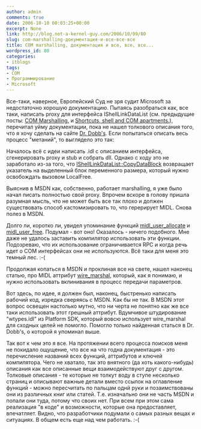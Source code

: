 ```yaml
---
author: admin
comments: true
date: 2006-10-10 00:03:25+00:00
excerpt: None
link: http://blog.not-a-kernel-guy.com/2006/10/09/80
slug: com-marshalling-документация-и-все-все-все
title: COM marshalling, документация и все, все, все...
wordpress_id: 80
categories:
- itblogs
tags:
- COM
- Программирование
- Microsoft
---
```


Все-таки, наверное, Европейский Суд не зря судит Microsoft за недостаточно хорошую документацию. Пытаясь разобраться как, все таки, написать proxy для интерфейса IShellLinkDataList (см. предыдущие посты: [COM Marshalling.](http://blog.not-a-kernel-guy.com/2006/10/07/78) и [Shortcuts, shell and COM apartments.](http://blog.not-a-kernel-guy.com/2006/10/04/76)), перечитал уйму документации, пока не нашел толкового описания того, что я хочу сделать на сайте [Dr. Dobb's](http://www.ddj.com/dept/windows/184416483). Если попытаться описать весь процесс "метаний", то выглядело это так:

Началось всё с идеи написать .idl с описанием интерфейса, сгенерировать proxy и stub и собрать dll. Однако с ходу это не заработало из-за того, что [IShellLinkDataList::CopyDataBlock](http://windowssdk.msdn.microsoft.com/en-gb/library/ms632701.aspx) возвращает указатель на выделенный блок переменного размера, который нужно освобождать вызовом LocalFree.

Выяснив в MSDN как, собственно, работает marshalling, я уже было начал писать полностью свой proxy. Впрочем вскоре в голову пришла разумная мысль, что не может быть все так плохо и должен существовать способ кастомизировать то, что герерирует MIDL. Снова полез в MSDN. 

Долго ли, коротко ли, увидел упоминание функций [midl_user_allocate](http://msdn.microsoft.com/library/default.asp?url=/library/en-us/midl/midl/midl_user_allocate_1.asp) и [midl_user_free](http://msdn.microsoft.com/library/default.asp?url=/library/en-us/midl/midl/midl_user_free_1.asp). Подумал - вот оно! Оказалось - ничего подобного. Мне даже не удалось заставить компилятор использовать эти функции. Подозреваю, что их использование ограничивается RPC и когда речь идет о COM интерфейсах они не используются. Всё таки для меня это темный лес. :-(

Продолжая копаться в MSDN и проклиная все на свете, нашел наконец статью, про MIDL аттрибут [wire_marshal](http://msdn.microsoft.com/library/default.asp?url=/library/en-us/midl/midl/wire_marshal.asp), который, как я понимаю, и нужно использовать вклинивания в процесс передачи параметров. 

Вот здесь, по идее, я должен был, наконец, быстренько написать рабочий код, изредка сверяясь с MSDN. Как бы не так. В MSDN этот вопрос освещен настолько мутно, что ни черта не понятно как же все таки использовать этот грешный аттрибут. Вдумчивое штудирование "wtypes.idl" из Platform SDK, который вовсю использует wire_marshal для сходных целей не помогло. Помогло только найденная статься в Dr. Dobb's, о которой я упоминал выше.

Так вот к чем это я все. На протяжении всего процесса поисков меня не покидало ощущение, что все на что годна документация - это перечисление названий всех функций, аттрибутов и ключей компилятора. Чего не хватало, так это внятного (да хоть какого-нибудь) описания как все описанные вещи взаимодействуют друг с другом. Толковые описания - те которые не толкут воду в ступе несколько страниц и описывают важные детали вместо ссылок на оглавление функций - можно пересчитать по пальцам однй руки и позаимствованы они из различных книг или статей. Т.е. изначально они не часть MSDN и попали они туда, потому что своих нет. При всем при этом сама реализация "в коде" и возможности, которые она предоставляет, впечатляет. Видно, что разработчики подумали о самых разных вещах и ситуациях. В общем есть еще над чем работать. :-(
